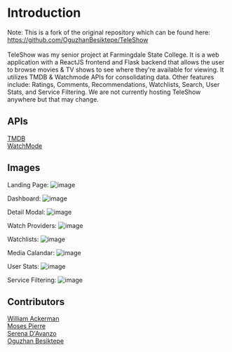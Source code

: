 # Introduction
Note: This is a fork of the original repository which can be found here: https://github.com/OguzhanBesiktepe/TeleShow <br><br>
TeleShow was my senior project at Farmingdale State College. It is a web application with a ReactJS frontend and Flask backend that allows the user to browse movies & TV shows to see where they're available for viewing. It utilizes TMDB & Watchmode APIs for consolidating data.
Other features include: Ratings, Comments, Recommendations, Watchlists, Search, User Stats, and Service Filtering. We are not currently hosting TeleShow anywhere but that may change.
<br>
## APIs
[TMDB](https://www.themoviedb.org/)<br>
[WatchMode](https://api.watchmode.com/)

## Images
Landing Page:
![image](https://github.com/user-attachments/assets/72e2f7dd-4ddf-446c-a7d6-1eb8bbc38ee6)

Dashboard:
![image](https://github.com/user-attachments/assets/d9cbaead-1b40-4c0d-b943-1e0f8cf59c4c)

Detail Modal:
![image](https://github.com/user-attachments/assets/bc9191e4-e2f8-4417-b1e6-fe1054bdffde)

Watch Providers:
![image](https://github.com/user-attachments/assets/b0f5de46-710e-42c3-a792-467d12aaece4)

Watchlists:
![image](https://github.com/user-attachments/assets/25f36dd3-ba63-46e3-98be-7d01d0c878f6)

Media Calandar:
![image](https://github.com/user-attachments/assets/86184213-1fc9-4d61-98f5-7574c9358e7a)

User Stats:
![image](https://github.com/user-attachments/assets/a178e906-5d6b-42b5-b36e-2af6c39f3904)

Service Filtering:
![image](https://github.com/user-attachments/assets/0238f29b-1c19-4bab-9626-82f2b1ad79a9)

## Contributors
[William Ackerman](https://github.com/WilliamAckerman)<br>
[Moses Pierre](https://github.com/MoPierre101)<br>
[Serena D'Avanzo](https://github.com/Renabeth)<br>
[Oguzhan Besiktepe](https://github.com/OguzhanBesiktepe)<br>
